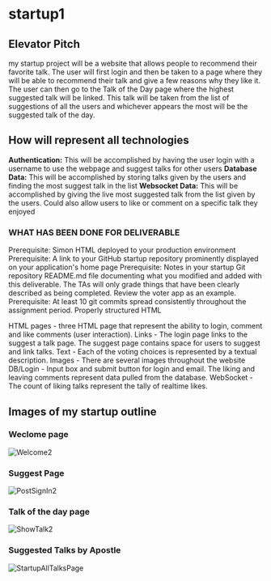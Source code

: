 # startup1

## Elevator Pitch 
my startup project will be a website that allows people to recommend their favorite talk. The user will first login and then be taken to a page where they will be able to recommend their talk and give a few reasons why they like it. The user can then go to the Talk of the Day page where the highest suggested talk will be linked. This talk will be taken from the list of suggestions of all the users and whichever appears the most will be the suggested talk of the day.


## How will represent all technologies 
**Authentication:** This will be accomplished by having the user login with a username to use the webpage and suggest talks for other users
**Database Data:** This will be accomplished by storing talks given by the users and finding the most suggest talk in the list
**Websocket Data:** This will be accomplished by giving the live most suggested talk from the list given by the users. Could also allow users to like or comment on a specific talk they enjoyed


### WHAT HAS BEEN DONE FOR DELIVERABLE 
Prerequisite: Simon HTML deployed to your production environment
Prerequisite: A link to your GitHub startup repository prominently displayed on your application's home page
Prerequisite: Notes in your startup Git repository README.md file documenting what you modified and added with this deliverable. The TAs will only grade things that have been clearly described as being completed. Review the voter app as an example.
Prerequisite: At least 10 git commits spread consistently throughout the assignment period.
Properly structured HTML

HTML pages - three HTML page that represent the ability to login, comment and like comments (user interaction).
Links - The login page links to the suggest a talk page. The suggest page contains space for users to suggest and link talks.
Text - Each of the voting choices is represented by a textual description.
Images - There are several images throughout the website 
DB/Login - Input box and submit button for login and email. The liking and leaving comments represent data pulled from the database.
WebSocket - The count of liking talks represent the tally of realtime likes.


## Images of my startup outline

### Weclome page
![Welcome2](https://github.com/tannerbr/startup1/assets/131897609/cf223dae-0cf1-4ead-a652-9bafe8885269)


### Suggest Page
![PostSignIn2](https://github.com/tannerbr/startup1/assets/131897609/fc88c7cb-9eb6-49af-bf60-96fff4039fab)


### Talk of the day page
![ShowTalk2](https://github.com/tannerbr/startup1/assets/131897609/71a593dc-1548-4b65-813d-1ce4d89126b5)


### Suggested Talks by Apostle
![StartupAllTalksPage](https://github.com/tannerbr/startup1/assets/131897609/35c0c31f-cfa5-4575-820e-d661bf9c2b78)




